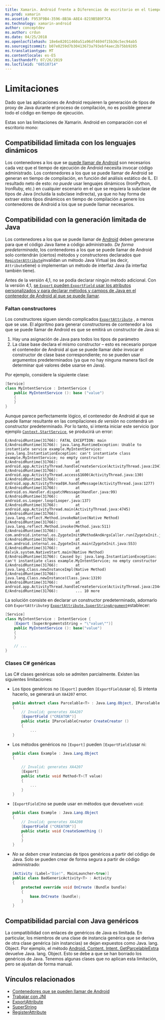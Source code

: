```yaml
---
title: Xamarin. Android frente a Diferencias de escritorio en el tiempo de ejecución de mono
ms.prod: xamarin
ms.assetid: F953F9B4-3596-8B3A-A8E4-8219B5B9F7CA
ms.technology: xamarin-android
author: conceptdev
ms.author: crdun
ms.date: 04/25/2018
ms.openlocfilehash: 18e6e82011460a51a96df4694f15b36c5ec94ab5
ms.sourcegitcommit: b07e0259d7b30413673a793ebf4aec2b75bb9285
ms.translationtype: MT
ms.contentlocale: es-ES
ms.lasthandoff: 07/26/2019
ms.locfileid: "68510714"
---
```

# <a name="limitations"></a>Limitaciones

Dado que las aplicaciones de Android requieren la generación de tipos de proxy de Java durante el proceso de compilación, no es posible generar todo el código en tiempo de ejecución.

Estas son las limitaciones de Xamarin. Android en comparación con el escritorio mono:

## <a name="limited-dynamic-language-support"></a>Compatibilidad limitada con los lenguajes dinámicos

 Los contenedores a los que se [puede llamar de Android](~/android/platform/java-integration/android-callable-wrappers.md) son necesarios cada vez que el tiempo de ejecución de Android necesita invocar código administrado. Los contenedores a los que se puede llamar de Android se generan en tiempo de compilación, en función del análisis estático de IL. El resultado neto de esto: *no puede* usar lenguajes dinámicos (IronPython, IronRuby, etc.) en cualquier escenario en el que se requiera la subclase de tipos de Java (incluida la subclase indirecta), ya que no hay forma de extraer estos tipos dinámicos en tiempo de compilación a genere los contenedores de Android a los que se puede llamar necesarios.

## <a name="limited-java-generation-support"></a>Compatibilidad con la generación limitada de Java

Los contenedores a los que se puede llamar de [Android](~/android/platform/java-integration/android-callable-wrappers.md) deben generarse para que el código Java llame a código administrado. *De forma predeterminada*, los contenedores a los que se puede llamar de Android solo contendrán (ciertos) métodos y constructores declarados que [`RegisterAttribute`](xref:Android.Runtime.RegisterAttribute)invalidan un método Java Virtual (es decir, `Attribute`tiene) o implementan un método de interfaz Java (la interfaz también tiene).
  
Antes de la versión 4,1, no se podía declarar ningún método adicional. Con la versión 4,1, [se `Export` pueden `ExportField` usar los atributos personalizados y para declarar métodos y campos de Java en el contenedor de Android al que se puede llamar](~/android/platform/java-integration/working-with-jni.md).

### <a name="missing-constructors"></a>Faltan constructores

Los constructores siguen siendo complicados [`ExportAttribute`](xref:Java.Interop.ExportAttribute) , a menos que se use. El algoritmo para generar constructores de contenedor a los que se puede llamar de Android es que se emitirá un constructor de Java si:

1. Hay una asignación de Java para todos los tipos de parámetro
2. La clase base declara el mismo constructor &ndash; esto es necesario porque el contenedor de Android al que se puede llamar *debe* invocar el constructor de clase base correspondiente; no se pueden usar argumentos predeterminados (ya que no hay ninguna manera fácil de determinar qué valores debe usarse en Java).

Por ejemplo, considere la siguiente clase:

```csharp
[Service]
class MyIntentService : IntentService {
    public MyIntentService (): base ("value")
    {
    }
}
```

Aunque parece perfectamente lógico, el contenedor de Android al que se puede llamar resultante en las compilaciones *de versión* no contendrá un constructor predeterminado. Por lo tanto, si intenta iniciar este servicio (por ejemplo [`Context.StartService`](xref:Android.Content.Context.StartService*), se producirá un error:

```shell
E/AndroidRuntime(31766): FATAL EXCEPTION: main
E/AndroidRuntime(31766): java.lang.RuntimeException: Unable to instantiate service example.MyIntentService: java.lang.InstantiationException: can't instantiate class example.MyIntentService; no empty constructor
E/AndroidRuntime(31766):        at android.app.ActivityThread.handleCreateService(ActivityThread.java:2347)
E/AndroidRuntime(31766):        at android.app.ActivityThread.access$1600(ActivityThread.java:130)
E/AndroidRuntime(31766):        at android.app.ActivityThread$H.handleMessage(ActivityThread.java:1277)
E/AndroidRuntime(31766):        at android.os.Handler.dispatchMessage(Handler.java:99)
E/AndroidRuntime(31766):        at android.os.Looper.loop(Looper.java:137)
E/AndroidRuntime(31766):        at android.app.ActivityThread.main(ActivityThread.java:4745)
E/AndroidRuntime(31766):        at java.lang.reflect.Method.invokeNative(Native Method)
E/AndroidRuntime(31766):        at java.lang.reflect.Method.invoke(Method.java:511)
E/AndroidRuntime(31766):        at com.android.internal.os.ZygoteInit$MethodAndArgsCaller.run(ZygoteInit.java:786)
E/AndroidRuntime(31766):        at com.android.internal.os.ZygoteInit.main(ZygoteInit.java:553)
E/AndroidRuntime(31766):        at dalvik.system.NativeStart.main(Native Method)
E/AndroidRuntime(31766): Caused by: java.lang.InstantiationException: can't instantiate class example.MyIntentService; no empty constructor
E/AndroidRuntime(31766):        at java.lang.Class.newInstanceImpl(Native Method)
E/AndroidRuntime(31766):        at java.lang.Class.newInstance(Class.java:1319)
E/AndroidRuntime(31766):        at android.app.ActivityThread.handleCreateService(ActivityThread.java:2344)
E/AndroidRuntime(31766):        ... 10 more
```

La solución consiste en declarar un constructor predeterminado, adornarlo con `ExportAttribute`y [`ExportAttribute.SuperStringArgument`](xref:Java.Interop.ExportAttribute.SuperArgumentsString)establecer: 

```csharp
[Service]
class MyIntentService : IntentService {
    [Export (SuperArgumentsString = "\"value\"")]
    public MyIntentService (): base("value")
    {
    }

    // ...
}
```


### <a name="generic-c-classes"></a>Clases C# genéricas

Las C# clases genéricas solo se admiten parcialmente. Existen las siguientes limitaciones:


-   Los tipos genéricos no `[Export]` pueden `[ExportField`usar o]. Si intenta hacerlo, se generará un `XA4207` error.

    ```csharp
    public abstract class Parcelable<T> : Java.Lang.Object, IParcelable
    {
        // Invalid; generates XA4207
        [ExportField ("CREATOR")]
        public static IParcelableCreator CreateCreator ()
        {
            ...
    }
    ```

-   Los métodos genéricos no `[Export]` pueden `[ExportField]`usar ni:

    ```csharp
    public class Example : Java.Lang.Object
    {
        
        // Invalid; generates XA4207
        [Export]
        public static void Method<T>(T value)
        {
            ...
        }
    }
    ```

-   `[ExportField]`no se puede usar en métodos que devuelven `void`:

    ```csharp
    public class Example : Java.Lang.Object
    {
        // Invalid; generates XA4208
        [ExportField ("CREATOR")]
        public static void CreateSomething ()
        {
        }
    }
    ```

-   _No se deben_ crear instancias de tipos genéricos a partir del código de Java.
    Solo se pueden crear de forma segura a partir de código administrado:

    ```csharp
    [Activity (Label="Die!", MainLauncher=true)]
    public class BadGenericActivity<T> : Activity
    {
        protected override void OnCreate (Bundle bundle)
        {
            base.OnCreate (bundle);
        }
    }
    ```

## <a name="partial-java-generics-support"></a>Compatibilidad parcial con Java genéricos

La compatibilidad con enlaces de genéricos de Java es limitada. En particular, los miembros de una clase de instancia genérica que se deriva de otra clase genérica (sin instancias) se dejan expuestos como Java. lang. Object. Por ejemplo, el método [Android. Content. Intent. GetParcelableExtra](xref:Android.Content.Intent.GetParcelableExtra*) devuelve Java. lang. Object. Esto se debe a que se han borrado los genéricos de Java.
Tenemos algunas clases que no aplican esta limitación, pero se ajustan de forma manual.

## <a name="related-links"></a>Vínculos relacionados

- [Contenedores que se pueden llamar de Android](~/android/platform/java-integration/android-callable-wrappers.md)
- [Trabajar con JNI](~/android/platform/java-integration/working-with-jni.md)
- [ExportAttribute](xref:Java.Interop.ExportAttribute)
- [SuperString](xref:Java.Interop.ExportAttribute.SuperArgumentsString)
- [RegisterAttribute](xref:Android.Runtime.RegisterAttribute)
